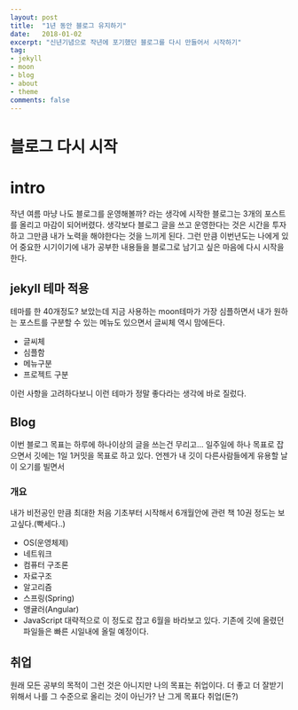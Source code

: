 ```yaml
---
layout: post
title:  "1년 동안 블로그 유지하기"
date:   2018-01-02
excerpt: "신년기념으로 작년에 포기했던 블로그를 다시 만들어서 시작하기"
tag:
- jekyll
- moon
- blog
- about
- theme
comments: false
---
```


블로그 다시 시작
===

# intro
작년 여름 마냥 나도 블로그를 운영해볼까? 라는 생각에 시작한 블로그는 3개의 포스트를 올리고 마감이 되어버렸다. 생각보다 블로그 글을 쓰고 운영한다는 것은 시간을 투자하고 그만큼 내가 노력을 해야한다는 것을 느끼게 된다. 그런 만큼 이번년도는 나에게 있어 중요한 시기이기에 내가 공부한 내용들을 블로그로 남기고 싶은 마음에 다시 시작을 한다.

## jekyll 테마 적용
테마를 한 40개정도? 보았는데 지금 사용하는 moon테마가 가장 심플하면서 내가 원하는 포스트를 구분할 수 있는 메뉴도 있으면서 글씨체 역시 맘에든다.
  - 글씨체
  - 심플함
  - 메뉴구분
  - 프로젝트 구분

이런 사항을 고려하다보니 이런 테마가 정말 좋다라는 생각에 바로 질렀다.

## Blog
이번 블로그 목표는 하루에 하나이상의 글을 쓰는건 무리고... 일주일에 하나 목표로 잡으면서 깃에는 1일 1커밋을 목표로 하고 있다. 언젠가 내 깃이 다른사람들에게 유용할 날이 오기를 빌면서

### 개요
내가 비전공인 만큼 최대한 처음 기초부터 시작해서 6개월안에 관련 책 10권 정도는 보고싶다.(빡세다..)
  - OS(운영체제)
  - 네트워크
  - 컴퓨터 구조론
  - 자료구조
  - 알고리즘
  - 스프링(Spring)
  - 앵귤러(Angular)
  - JavaScript
대략적으로 이 정도로 잡고 6월을 바라보고 있다. 기존에 깃에 올렸던 파일들은 빠른 시일내에 올릴 예정이다.

## 취업
원래 모든 공부의 목적이 그런 것은 아니지만 나의 목표는 취업이다. 더 좋고 더 잘받기 위해서 나를 그 수준으로 올리는 것이 아닌가? 난 그게 목표다 취업(돈?)
